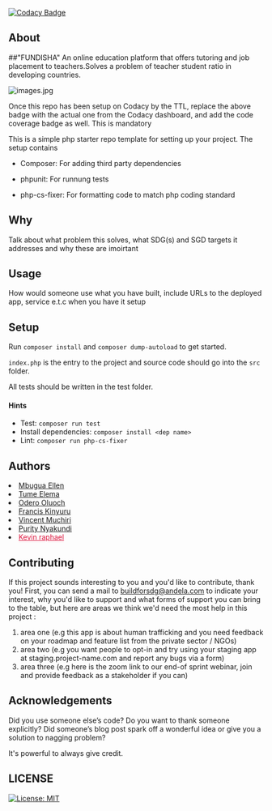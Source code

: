  

[![Codacy Badge](https://api.codacy.com/project/badge/Grade/11435e6eaebe4cd884be1f40de20c221)](https://app.codacy.com/gh/BuildForSDG/team-260-qualityeducation?utm_source=github.com&utm_medium=referral&utm_content=BuildForSDG/team-260-qualityeducation&utm_campaign=Badge_Grade_Settings)


## About
##"FUNDISHA" 
An online education platform that offers tutoring and job placement to teachers.Solves a problem of teacher student ratio in developing countries.

![images.jpg](https://github.com/BuildForSDG/team-260-qualityeducation/blob/feature/src/Assets/screenshots/images.jpg) 

Once this repo has been setup on Codacy by the TTL, replace the above badge with the actual one from the Codacy dashboard, and add the code coverage badge as well. This is mandatory

This is a simple php starter repo template for setting up your project. The setup contains

- Composer: For adding third party dependencies

- phpunit: For runnung tests

- php-cs-fixer: For formatting code to match php coding standard

## Why

Talk about what problem this solves, what SDG(s) and SGD targets it addresses and why these are imoirtant

## Usage
 How would someone use what you have built, include URLs to the deployed app, service e.t.c when you have it setup


## Setup

Run `composer install` and `composer dump-autoload` to get started.

`index.php` is the entry to the project and source code should go into the `src` folder.

All tests should be written in the test folder.

#### Hints

- Test: `composer run test`
- Install dependencies: `composer install <dep name>`
- Lint: `composer run php-cs-fixer`

## Authors
<li><a href="https://github.com/mbuguaellen">Mbugua Ellen</a></li>
<li><a href="https://github.com/Tume09">Tume Elema</a></li>
<li><a href="https://github.com/0deroOluoch">Odero Oluoch</a></li>
<li><a href="https://github.com/franciskinyuru">Francis Kinyuru</a></li>
<li><a href="https://github.com/vgichira">Vincent Muchiri</a></li>
<li><a href="https://github.com/PurityNyakundi">Purity Nyakundi</a></li>
<li><a style="color: crimson;" href="https://github.com/Kay-raph">Kevin raphael</a></li>

## Contributing
If this project sounds interesting to you and you'd like to contribute, thank you!
First, you can send a mail to buildforsdg@andela.com to indicate your interest, why you'd like to support and what forms of support you can bring to the table, but here are areas we think we'd need the most help in this project :
1.  area one (e.g this app is about human trafficking and you need feedback on your roadmap and feature list from the private sector / NGOs)
2.  area two (e.g you want people to opt-in and try using your staging app at staging.project-name.com and report any bugs via a form)
3.  area three (e.g here is the zoom link to our end-of sprint webinar, join and provide feedback as a stakeholder if you can)

## Acknowledgements

Did you use someone else’s code?
Do you want to thank someone explicitly?
Did someone’s blog post spark off a wonderful idea or give you a solution to nagging problem?

It's powerful to always give credit.

## LICENSE
[![License: MIT](https://img.shields.io/badge/License-MIT-yellow.svg)](https://opensource.org/licenses/MIT)
